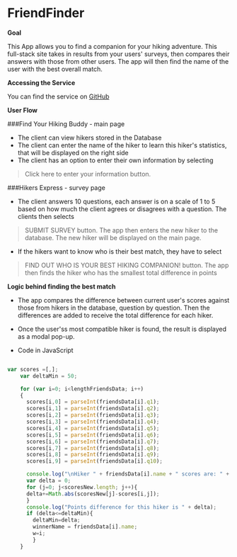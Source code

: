 # FriendFinder


**Goal**


This App allows you to find a companion for your hiking adventure. This full-stack site takes in results from your users' surveys, then compares their answers with those from other users. The app will then find the name of the user with the best overall match.


**Accessing the Service**


You can find the service on
[GitHub](https://intense-tor-98774.herokuapp.com/)


**User Flow**

###Find Your Hiking Buddy - main page

* The client can view hikers stored in the Database 
* The client can enter the name of the hiker to learn this hiker's statistics, that will be displayed on the right side
* The client has an option to enter their own information by selecting
>Click here to enter your information
 button.

 ###Hikers Express - survey page

 * The client answers 10 questions, each answer is on a scale of 1 to 5 based on how much the client agrees or disagrees with a question.
 The clients then selects
 >SUBMIT SURVEY
  button.
 The app then enters the new hiker to the database. The new hiker will be displayed on the main page.

 * If the hikers want to know who is their best match, they have to select
 >FIND OUT WHO IS YOUR BEST HIKING COMPANION!
  button.
  The app then finds the hiker who has the smallest total difference in points 


**Logic behind finding the best match**

* The app compares the difference between current user's scores against those from hikers in the database, question by question. Then the differences are added to receive the total difference for each hiker.

* Once the user'ss most compatible hiker is found, the result is displayed as a modal pop-up.

* Code in JavaScript


```javascript

var scores =[,];
    var deltaMin = 50;

    for (var i=0; i<lengthFriendsData; i++)
    {
      scores[i,0] = parseInt(friendsData[i].q1);
      scores[i,1] = parseInt(friendsData[i].q2);
      scores[i,2] = parseInt(friendsData[i].q3);
      scores[i,3] = parseInt(friendsData[i].q4);
      scores[i,4] = parseInt(friendsData[i].q5);
      scores[i,5] = parseInt(friendsData[i].q6);
      scores[i,6] = parseInt(friendsData[i].q7);
      scores[i,7] = parseInt(friendsData[i].q8);
      scores[i,8] = parseInt(friendsData[i].q9);
      scores[i,9] = parseInt(friendsData[i].q10);

      console.log("\nHiker " + friendsData[i].name + " scores are: " + scores);
      var delta = 0;
      for (j=0; j<scoresNew.length; j++){
      delta+=Math.abs(scoresNew[j]-scores[i,j]);
      }
      console.log("Points difference for this hiker is " + delta);
      if (delta<=deltaMin){
        deltaMin=delta;
        winnerName = friendsData[i].name;
        w=i;
        }     
    }
```




